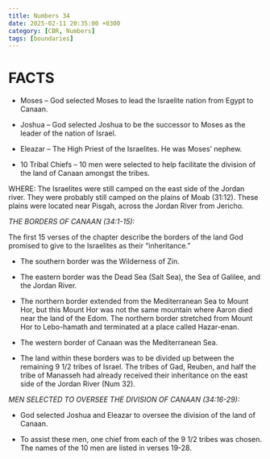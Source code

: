 ```yaml
---
title: Numbers 34
date: 2025-02-11 20:35:00 +0300
category: [CBR, Numbers]
tags: [boundaries]
---
```


# FACTS
- Moses – God selected Moses to lead the Israelite nation from Egypt to Canaan. 

- Joshua – God selected Joshua to be the successor to Moses as the leader of the nation of Israel.  

- Eleazar – The High Priest of the Israelites. He was Moses’ nephew. 

- 10 Tribal Chiefs – 10 men were selected to help facilitate the division of the land of Canaan amongst the tribes. 

WHERE:
The Israelites were still camped on the east side of the Jordan river. They were probably still camped on the plains of Moab (31:12). These plains were located near Pisgah, across the Jordan River from Jericho. 

_THE BORDERS OF CANAAN (34:1-15):_

The first 15 verses of the chapter describe the borders of the land God promised to give to the Israelites as their “inheritance.”  
- The southern border was the Wilderness of Zin. 

- The eastern border was the Dead Sea (Salt Sea), the Sea of Galilee, and the Jordan River. 

- The northern border extended from the Mediterranean Sea to Mount Hor, but this Mount Hor was not the same mountain where Aaron died near the land of the Edom. The northern border stretched from Mount Hor to Lebo-hamath and terminated at a place called Hazar-enan.

- The western border of Canaan was the Mediterranean Sea. 

- The land within these borders was to be divided up between the remaining 9 1/2 tribes of Israel. The tribes of Gad, Reuben, and half the tribe of Manasseh had already received their inheritance on the east side of the Jordan River (Num 32). 

_MEN SELECTED TO OVERSEE THE DIVISION OF CANAAN (34:16-29):_

- God selected Joshua and Eleazar to oversee the division of the land of Canaan. 

- To assist these men, one chief from each of the 9 1/2 tribes was chosen. The names of the 10 men are listed in verses 19-28. 